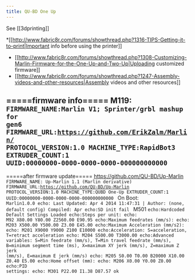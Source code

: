 ```yaml
---
title: QU-BD One Up
---
```


See [[3dprinting]]

*[[http://www.fabric8r.com/forums/showthread.php?1316-TIPS-Getting-it-to-print|Important info before using the printer]]
* [[http://www.fabric8r.com/forums/showthread.php?1308-Customizing-Marlin-Firmware-for-the-One-Up-and-Two-Up|Uploading customized firmware]]
* [[http://www.fabric8r.com/forums/showthread.php?1247-Assembly-videos-and-other-resources|Assembly videos and other resources]]

=====firmware info=====
M119:
<code>FIRMWARE_NAME:Marlin V1; Sprinter/grbl mashup for gen6 FIRMWARE_URL:https://github.com/ErikZalm/Marlin/ PROTOCOL_VERSION:1.0 MACHINE_TYPE:RapidBot3 EXTRUDER_COUNT:1 UUID:00000000-0000-0000-0000-000000000000
</code>
---------
=====after firmware update=====
https://github.com/QU-BD/Up-Marlin
<code>
FIRMWARE_NAME: Up-Marlin 1.1 (Marlin derivative) FIRMWARE_URL:https://github.com/QU-BD/Up-Marlin PROTOCOL_VERSION:1.0 MACHINE_TYPE:QUBD One-Up EXTRUDER_COUNT:1 UUID:00000000-0000-0000-0000-000000000000
</code>
On Boot:
<code>
Marlin1.0.0
echo: Last Updated: Apr  4 2014 11:47:31 | Author: (none, default config)
Compiled: Apr  echo:SD init fail
</code>
M501
<code>echo:Hardcoded Default Settings Loaded
echo:Steps per unit:
echo:  M92 X80.00 Y80.00 Z2560.00 E90.95
echo:Maximum feedrates (mm/s):
echo:  M203 X500.00 Y500.00 Z3.00 E45.00
echo:Maximum Acceleration (mm/s2):
echo:  M201 X9000 Y9000 Z100 E10000
echo:Acceleration: S=acceleration, T=retract acceleration
echo:  M204 S500.00 T3000.00
echo:Advanced variables: S=Min feedrate (mm/s), T=Min travel feedrate (mm/s), B=minimum segment time (ms), X=maximum XY jerk (mm/s),  Z=maximum Z jerk (mm/s),  E=maximum E jerk (mm/s)
echo:  M205 S0.00 T0.00 B20000 X10.00 Z0.40 E5.00
echo:Home offset (mm):
echo:  M206 X0.00 Y0.00 Z0.00
echo:PID settings:
echo:   M301 P22.00 I1.38 D87.57
ok
</code>
